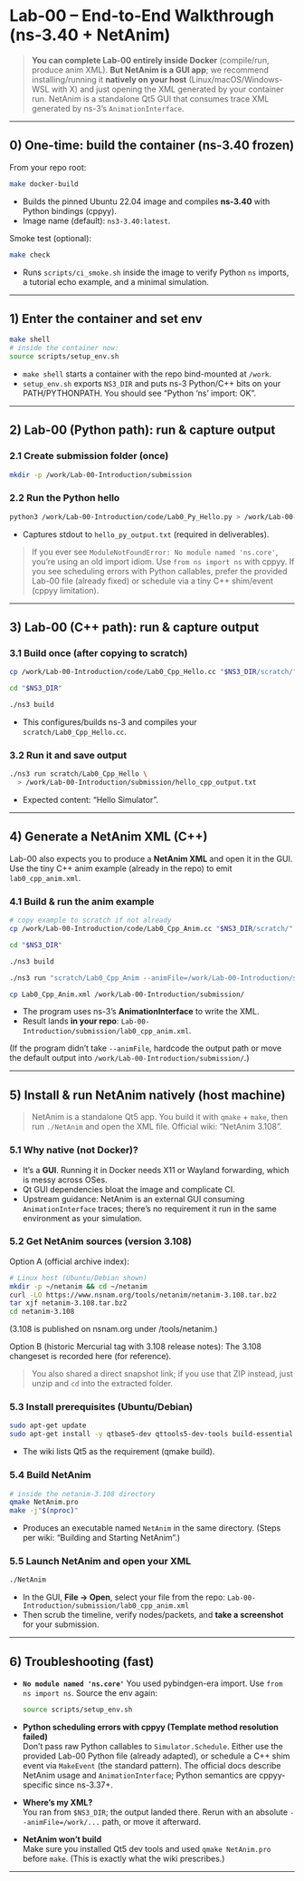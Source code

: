 # Lab-00 – End-to-End Walkthrough (ns-3.40 + NetAnim)

> **You can complete Lab-00 entirely inside Docker** (compile/run, produce anim XML).
> **But NetAnim is a GUI app**; we recommend installing/running it **natively on your host** (Linux/macOS/Windows-WSL with X) and just opening the XML generated by your container run. NetAnim is a standalone Qt5 GUI that consumes trace XML generated by ns-3’s `AnimationInterface`.

---

## 0) One-time: build the container (ns-3.40 frozen)

From your repo root:

```bash
make docker-build
```

* Builds the pinned Ubuntu 22.04 image and compiles **ns-3.40** with Python bindings (cppyy).
* Image name (default): `ns3-3.40:latest`.

Smoke test (optional):

```bash
make check
```

* Runs `scripts/ci_smoke.sh` inside the image to verify Python `ns` imports, a tutorial echo example, and a minimal simulation.

---

## 1) Enter the container and set env

```bash
make shell
# inside the container now:
source scripts/setup_env.sh
```

* `make shell` starts a container with the repo bind-mounted at `/work`.
* `setup_env.sh` exports `NS3_DIR` and puts ns-3 Python/C++ bits on your PATH/PYTHONPATH. You should see “Python ‘ns’ import: OK”.

---

## 2) Lab-00 (Python path): run & capture output

### 2.1 Create submission folder (once)

```bash
mkdir -p /work/Lab-00-Introduction/submission
```

### 2.2 Run the Python hello

```bash
python3 /work/Lab-00-Introduction/code/Lab0_Py_Hello.py > /work/Lab-00-Introduction/submission/hello_py_output.txt
```

* Captures stdout to `hello_py_output.txt` (required in deliverables).

> If you ever see `ModuleNotFoundError: No module named 'ns.core'`, you’re using an old import idiom. Use `from ns import ns` with cppyy.
> If you see scheduling errors with Python callables, prefer the provided Lab-00 file (already fixed) or schedule via a tiny C++ shim/event (cppyy limitation).

---

## 3) Lab-00 (C++ path): run & capture output

### 3.1 Build once (after copying to scratch)

```bash
cp /work/Lab-00-Introduction/code/Lab0_Cpp_Hello.cc "$NS3_DIR/scratch/"

cd "$NS3_DIR"

./ns3 build
```

* This configures/builds ns-3 and compiles your `scratch/Lab0_Cpp_Hello.cc`.

### 3.2 Run it and save output

```bash
./ns3 run scratch/Lab0_Cpp_Hello \
  > /work/Lab-00-Introduction/submission/hello_cpp_output.txt
```

* Expected content: “Hello Simulator”.

---

## 4) Generate a NetAnim XML (C++)

Lab-00 also expects you to produce a **NetAnim XML** and open it in the GUI. Use the tiny C++ anim example (already in the repo) to emit `lab0_cpp_anim.xml`.

### 4.1 Build & run the anim example

```bash
# copy example to scratch if not already
cp /work/Lab-00-Introduction/code/Lab0_Cpp_Anim.cc "$NS3_DIR/scratch/"

cd "$NS3_DIR"

./ns3 build

./ns3 run "scratch/Lab0_Cpp_Anim --animFile=/work/Lab-00-Introduction/submission/lab0_cpp_anim.xml"

cp Lab0_Cpp_Anim.xml /work/Lab-00-Introduction/submission/
```

* The program uses ns-3’s **AnimationInterface** to write the XML.
* Result lands **in your repo**: `Lab-00-Introduction/submission/lab0_cpp_anim.xml`.

(If the program didn’t take `--animFile`, hardcode the output path or move the default output into `/work/Lab-00-Introduction/submission/`.)

---

## 5) Install & run NetAnim **natively** (host machine)

> NetAnim is a standalone Qt5 app. You build it with `qmake` + `make`, then run `./NetAnim` and open the XML file. Official wiki: “NetAnim 3.108”.

### 5.1 Why native (not Docker)?

* It’s a **GUI**. Running it in Docker needs X11 or Wayland forwarding, which is messy across OSes.
* Qt GUI dependencies bloat the image and complicate CI.
* Upstream guidance: NetAnim is an external GUI consuming `AnimationInterface` traces; there’s no requirement it run in the same environment as your simulation.

### 5.2 Get NetAnim sources (version 3.108)

Option A (official archive index):

```bash
# Linux host (Ubuntu/Debian shown)
mkdir -p ~/netanim && cd ~/netanim
curl -LO https://www.nsnam.org/tools/netanim/netanim-3.108.tar.bz2
tar xjf netanim-3.108.tar.bz2
cd netanim-3.108
```

(3.108 is published on nsnam.org under /tools/netanim.)

Option B (historic Mercurial tag with 3.108 release notes):
The 3.108 changeset is recorded here (for reference).

> You also shared a direct snapshot link; if you use that ZIP instead, just unzip and `cd` into the extracted folder.

### 5.3 Install prerequisites (Ubuntu/Debian)

```bash
sudo apt-get update
sudo apt-get install -y qtbase5-dev qttools5-dev-tools build-essential
```

* The wiki lists Qt5 as the requirement (qmake build).

### 5.4 Build NetAnim

```bash
# inside the netanim-3.108 directory
qmake NetAnim.pro
make -j"$(nproc)"
```

* Produces an executable named `NetAnim` in the same directory. (Steps per wiki: “Building and Starting NetAnim”.)

### 5.5 Launch NetAnim and open your XML

```bash
./NetAnim
```

* In the GUI, **File → Open**, select your file from the repo:
  `Lab-00-Introduction/submission/lab0_cpp_anim.xml`
* Then scrub the timeline, verify nodes/packets, and **take a screenshot** for your submission.

---

## 6) Troubleshooting (fast)

* **`No module named 'ns.core'`**
  You used pybindgen-era import. Use `from ns import ns`. Source the env again:

  ```bash
  source scripts/setup_env.sh
  ```
- **Python scheduling errors with cppyy (Template method resolution failed)**  
Don’t pass raw Python callables to `Simulator.Schedule`. Either use the provided Lab-00 Python file (already adapted), or schedule a C++ shim event via `MakeEvent` (the standard pattern). The official docs describe NetAnim usage and `AnimationInterface`; Python semantics are cppyy-specific since ns-3.37+.

- **Where’s my XML?**  
You ran from `$NS3_DIR`; the output landed there. Rerun with an absolute `--animFile=/work/...` path, or move it afterward.

- **NetAnim won’t build**  
Make sure you installed Qt5 dev tools and used `qmake NetAnim.pro` before `make`. (This is exactly what the wiki prescribes.)

---